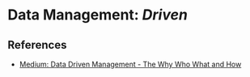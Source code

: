 # Data Management: _Driven_

## References

* [Medium: Data Driven Management - The Why Who What and How](https://medium.com/@meskensjan/data-driven-management-the-why-who-what-and-how-3566ba1f028a)
